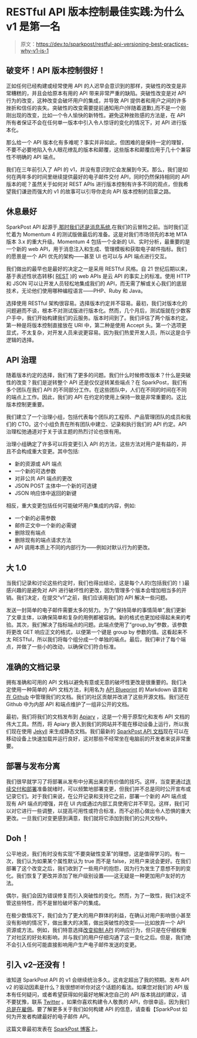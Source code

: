 # RESTful API 版本控制最佳实践:为什么 v1 是第一名

> 原文：<https://dev.to/sparkpost/restful-api-versioning-best-practices-why-v1-is-1>

## 破变坏！API 版本控制很好！

正如任何已经构建或经常使用 API 的人迟早会意识到的那样，突破性的改变是非常糟糕的，并且会给原本有用的 API 带来非常严重的缺陷。突破性改变是对 API 行为的改变，这种改变会破坏用户的集成，并导致 API 提供者和用户之间的许多挫折和信任的丧失。突破性的改变需要提前通知用户(伴随着道歉),而不是一个刚刚出现的改变，比如一个令人愉快的新特性。避免这种挫败感的方法是，在 API 所有者保证不会在任何单一版本中引入令人惊讶的变化的情况下，对 API 进行版本化。

那么给一个 API 版本化有多难呢？事实并非如此，但困难的是保持一定的理智，不要不必要地陷入令人眼花缭乱的版本和颠覆，这些版本和颠覆应用于几十个兼容性不明确的 API 端点。

我们在三年前引入了 API 的 v1，并没有意识到它会发展到今天。那么，我们是如何在两年多的时间里继续提供最好的电子邮件交付 API，同时仍然保持相同的 API 版本的呢？虽然关于如何对 REST APIs 进行版本控制有许多不同的观点，但我希望我们谦逊而强大的 v1 的故事可以引导你走向 API 版本控制的启蒙之路。

## 休息最好

SparkPost API 起源于[,那时我们还是消息系统](https://www.sparkpost.com/blog/devops-journey-continuous-deployment/),在我们的云冒险之前。当时我们正忙着为 Momentum 4 的测试版做最后的准备。这是对我们市场领先的本地 MTA 版本 3.x 的重大升级。Momentum 4 包括一个全新的 UI、实时分析，最重要的是一个新的 web API，用于消息注入和生成、管理模板和获取电子邮件指标。我们的愿景是一个 API 优先的架构——甚至 UI 也可以与 API 端点进行交互。

我们做出的最早也是最好的决定之一是采用 RESTful 风格。自 21 世纪后期以来，基于表述性状态转移( [REST](https://en.wikipedia.org/wiki/Representational_state_transfer) )的 web APIs 是云 API 的事实上的标准。使用 HTTP 和 JSON 可以让开发人员轻松地集成我们的 API，而无需了解或关心我们的底层技术，无论他们使用哪种编程语言——PHP、Ruby 和 Java。

选择使用 RESTful 架构很容易。选择版本约定并不容易。最初，我们对版本化的问题避而不谈，根本不对测试版进行版本化。然而，几个月后，测试版就在少数客户手中，我们开始构建我们的云服务。版本时间到了。我们评估了两个版本约定。第一种是将版本控制直接放在 URI 中，第二种是使用 Accept 头。第一个选项更显式，不太复杂，对开发人员来说更容易。因为我们热爱开发人员，所以这是合乎逻辑的选择。

## API 治理

随着版本约定的选择，我们有了更多的问题。我们什么时候修改版本？什么是突破性的改变？我们是逆转整个 API 还是仅仅逆转某些端点？在 SparkPost，我们有多个团队在我们 API 的不同部分工作。在这些团队中，人们在不同的时间在不同的端点上工作。因此，我们的 API 在约定的使用上保持一致是非常重要的。这比版本控制更重要。

我们建立了一个治理小组，包括代表每个团队的工程师、产品管理团队的成员和我们的 CTO。这个小组负责在所有团队中建立、记录和执行我们的 API 约定。API 治理松弛通道对于关于该主题的热烈讨论也很有用。

治理小组确定了许多可以将变更引入 API 的方法，这些方法对用户是有益的，并且不会构成重大变更。其中包括:

*   新的资源或 API 端点
*   一个新的可选参数
*   对非公共 API 端点的更改
*   JSON POST 主体中一个新的可选键
*   JSON 响应体中返回的新键

相反，重大变更包括任何可能破坏用户集成的内容，例如:

*   一个新的必需参数
*   邮件正文中一个新的必需键
*   删除现有端点
*   删除现有的端点请求方法
*   API 调用本质上不同的内部行为——例如对默认行为的更改。

## 大 1.0

当我们记录和讨论这些约定时，我们也得出结论，这是每个人的(包括我们的！)最感兴趣的是避免对 API 进行破坏性的更改，因为管理多个版本会增加相当多的开销。我们决定，在提交“v1”之前，我们应该用我们的 API 解决一些问题。

发送一封简单的电子邮件需要太多的努力。为了“保持简单的事情简单”,我们更新了文章主体，以确保简单和复杂的用例都被容纳。新的格式也更加经得起未来的考验。其次，我们解决了指标端点的问题。此端点使用了“group_by”参数，该参数将更改 GET 响应正文的格式，以便第一个键是 group by 参数的值。这看起来不太 RESTful，所以我们将每个组分成一个单独的端点。最后，我们审计了每个端点，并做了一些小的改动，以确保它们符合标准。

## 准确的文档记录

拥有准确和可用的 API 文档以避免有意或无意的破坏性更改是很重要的。我们决定使用一种简单的 API 文档方法，利用名为 [API Blueprint](https://apiblueprint.org/) 的 Markdown 语言和[在 Github](https://github.com/SparkPost/sparkpost-api-documentation) 中管理我们的文档。我们的社区贡献并改进了这些开源文档。我们还在 Github 中为内部 API 和端点维护了一组非公开的文档。

最初，我们将我们的文档发布到 [Apiary](https://apiary.io/) ，这是一个用于原型化和发布 API 文档的伟大工具。然而，将 Apiary 嵌入到我们的网站并不能在移动设备上运行，所以我们现在使用 [Jekyll](https://jekyllrb.com/) 来生成静态文档。我们最新的 [SparkPost API 文档](https://developers.sparkpost.com/api/?_ga=2.83083859.498376997.1496197593-424867781.1485888065)现在可以在移动设备上快速加载并运行良好，这对那些不经常坐在电脑前的开发者来说非常重要。

## 部署与发布分离

我们很早就学习了将部署从发布中分离出来的有价值的技巧。这样，当变更通过[连续交付和部署](https://www.sparkpost.com/blog/continuous-integration-deployment/)准备就绪时，可以频繁地部署变更，但我们并不总是同时公开宣布或记录它们。对于我们来说，在公开记录和支持它之前，部署一个新的 API 端点或现有 API 端点的增强，并在 UI 内或通过内部工具使用它并不罕见。这样，我们可以对它进行一些调整，以提高可用性或符合标准，而不必担心做出令人恐惧的重大更改。一旦我们对变更感到满意，我们就将它添加到我们的公共文档中。

## Doh！

公平地说，我们有时没有实现“不要突破性变革”的理想，这是值得学习的。有一次，我们认为如果某个属性默认为 true 而不是 false，对用户来说会更好。在我们部署了这个改变之后，我们收到了一些用户的抱怨，因为行为发生了意想不到的变化。我们恢复了更改并添加了帐户级别设置——这无疑是一种更加用户友好的方法。

偶尔，我们会因为错误修复而引入突破性的变化。然而，为了一致性，我们决定不管这些特性，而不是冒险破坏客户的集成。

在极少数情况下，我们会为了更大的用户群体的利益，在确认对用户影响很小甚至没有影响的情况下，做出重大的决策，做出突破性的改变——比如放弃一个 API 资源或方法。例如，我们特意选择[改变抑制 API](https://www.sparkpost.com/blog/suppression-list-api-updates/) 的响应行为，但只是在仔细权衡了对社区的好处和影响，并与我们的用户仔细沟通了这一变化之后。但是，我们绝不会引入任何可能直接影响用户生产电子邮件发送的变更。

## 引入 v2–还没有！

谁知道 SparkPost API 的 v1 会继续统治多久。这肯定超出了我的预期。发布 API v2 的驱动因素是什么？我很想听听你对这个话题的看法。如果您对我们的 API 版本有任何疑问，或者希望获得如何最好地解决您自己的 API 版本挑战的建议，请不要犹豫，联系 [Twitter](https://twitter.com/SparkPost) 。如果你喜欢构建令人敬畏的 API，你很幸运，因为我们[总是在雇佣](https://www.sparkpost.com/careers/open-positions/)。要了解更多关于我们如何构建 API 的信息，请查看【SparkPost 如何为开发者构建最好的电子邮件 API。

这篇文章最初发表在 [SparkPost 博客](https://www.sparkpost.com/blog/api-versioning-best-practices/)上。